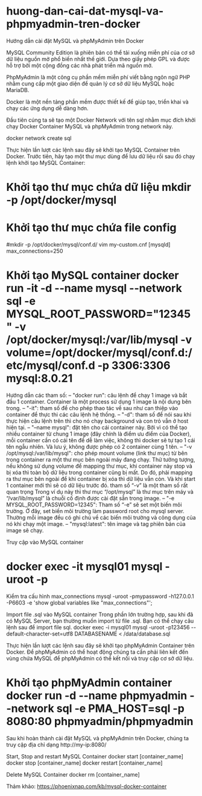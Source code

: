 # huong-dan-cai-dat-mysql-va-phpmyadmin-tren-docker
Hướng dẫn cài đặt MySQL và phpMyAdmin trên Docker

MySQL Community Edition là phiên bản có thể tải xuống miễn phí của cơ sở dữ liệu nguồn mở phổ biến nhất thế giới. Dựa theo giấy phép GPL và được hỗ trợ bởi một cộng đồng các nhà phát triển mã nguồn mở.

PhpMyAdmin là một công cụ phần mềm miễn phí viết bằng ngôn ngữ PHP nhằm cung cấp một giao diện để quản lý cơ sở dữ liệu MySQL hoặc MariaDB.

Docker là một nền tảng phần mềm được thiết kế để giúp tạo, triển khai và chạy các ứng dụng dễ dàng hơn.

Đầu tiên cúng ta sẽ tạo một Docker Network với tên sql nhằm mục đích khởi chạy Docker Container MySQL và phpMyAdmin trong network này.

docker network create sql

Thực hiện lần lượt các lệnh sau đây sẽ khởi tạo MySQL Container trên Docker. Trước tiên, hãy tạo một thư mục dùng để lưu dữ liệu rồi sau đó chạy lệnh khởi tạo MySQL Container:

# Khởi tạo thư mục chứa dữ liệu mkdir -p /opt/docker/mysql
# Khởi tạo thư mục chứa file config 
#mkdir -p /opt/docker/mysql/conf.d/
vim my-custom.cnf
[mysqld]
max_connections=250

# Khởi tạo MySQL container docker run -it -d --name mysql --network sql -e MYSQL_ROOT_PASSWORD="12345" -v /opt/docker/mysql:/var/lib/mysql -v volume=/opt/docker/mysql/conf.d:/etc/mysql/conf.d -p 3306:3306 mysql:8.0.21

Hướng dẫn các tham số:
– "docker run": câu lệnh để chạy 1 image và bắt đầu 1 container. Container là một process sử dụng 1 image là nội dung bên trong.
– "-it": tham số để cho phép thao tác về sau như can thiệp vào container để thực thi các câu lệnh hệ thống.
– "-d": tham số để nói sau khi thực hiện câu lệnh trên thì cho nó chạy background và con trỏ vẫn ở host hiện tại.
– "–name mysql": đặt tên cho cái container này. Bởi vì có thể tạo nhiều container từ chung 1 image (đây chính là điểm ưu điểm của Docker), mỗi container cần có cái tên để dễ làm việc, không thì docker sẽ tự tạo 1 cái tên ngẫu nhiên. Và lưu ý, không được phép có 2 container cùng 1 tên.
– "-v /opt/mysql:/var/lib/mysql": cho phép mount volume (link thư mục) từ bên trong container ra một thư mục bên ngoài máy đang chạy. Thử tưởng tượng, nếu không sử dụng volume để mapping thư mục, khi container này stop và bị xóa thì toàn bộ dữ liệu trong container cũng bị mất. Do đó, phải mapping ra thư mục bên ngoài để khi container bị xóa thì dữ liệu vẫn còn. Và khi start 1 container mới thì sẽ có dữ liệu trước đó. tham số “-v” là một tham số rất quan trọng Trong ví dụ này thì thư mục “/opt/mysql” là thư mục trên máy và “/var/lib/mysql” là chuỗi cố định được cài đặt sẵn trong image.
– "-e MYSQL_ROOT_PASSWORD=12345": Tham số “-e” sẽ set một biến môi trường. Ở đây, set biến môi trường làm password root cho mysql server. Thường mỗi image đều có ghi chú về các biến môi trường và công dụng của nó khi chạy một image.
– "mysql:latest": tên image và tag phiên bản của image sẽ chạy.

Truy cập vào MySQL container
# docker exec -it mysql01 mysql -uroot -p

Kiểm tra cấu hình max_connections
mysql -uroot -pmypassword -h127.0.0.1 -P6603 -e 'show global variables like "max_connections"';

Import file .sql vào MySQL container
Trong phần lớn trường hợp, sau khi đã có MySQL Server, bạn thường muốn import từ file .sql. Bạn có thể chạy câu lệnh sau để import file sql.
docker exec -i mysql01 mysql -uroot -p123456 --default-character-set=utf8 DATABASENAME < /data/database.sql

Thực hiện lần lượt các lệnh sau đây sẽ khởi tạo phpMyAdmin Container trên Docker. Để phpMyAdmin  có thể hoạt động chúng ta cần phải liên kết đến vùng chứa MySQL để phpMyAdmin có thể kết nối và truy cập cơ sở dữ liệu.

# Khởi tạo phpMyAdmin container docker run -d --name phpmyadmin --network sql -e PMA_HOST=sql -p 8080:80 phpmyadmin/phpmyadmin

Sau khi hoàn thành cài đặt MySQL và phpMyAdmin trên Docker, chúng ta truy cập địa chỉ dạng http://my-ip:8080/

Start, Stop and restart MySQL Container
docker start [container_name]
docker stop [container_name]
docker restart [container_name]

Delete MySQL Container
docker rm [container_name]

Thảm khảo:
https://phoenixnap.com/kb/mysql-docker-container
